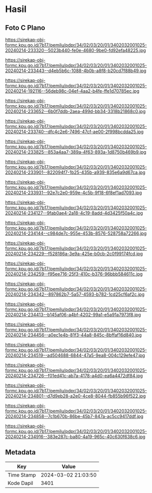 # Hasil

## Foto C Plano

https://sirekap-obj-formc.kpu.go.id/7b17/pemilu/pdpr/34/02/03/20/01/3402032001025-20240214-233320--5023b440-fe0e-4680-9be0-fd92efa48225.jpg

https://sirekap-obj-formc.kpu.go.id/7b17/pemilu/pdpr/34/02/03/20/01/3402032001025-20240214-233443--d4eb5b6c-1088-4b0b-a8f8-b20cd7f88b49.jpg

https://sirekap-obj-formc.kpu.go.id/7b17/pemilu/pdpr/34/02/03/20/01/3402032001025-20240214-192116--56deb98c-04ef-4aa2-b4fe-ffe1d70785ec.jpg

https://sirekap-obj-formc.kpu.go.id/7b17/pemilu/pdpr/34/02/03/20/01/3402032001025-20240214-233652--6b0f7ddb-2aea-499d-bb34-3318b21868c0.jpg

https://sirekap-obj-formc.kpu.go.id/7b17/pemilu/pdpr/34/02/03/20/01/3402032001025-20240214-233740--dfc4c2e6-7496-47cf-ae00-2f998bcdda25.jpg

https://sirekap-obj-formc.kpu.go.id/7b17/pemilu/pdpr/34/02/03/20/01/3402032001025-20240214-233825--853a4aa7-389a-4f63-893a-1d8750b469b9.jpg

https://sirekap-obj-formc.kpu.go.id/7b17/pemilu/pdpr/34/02/03/20/01/3402032001025-20240214-233901--822094f7-1b25-435b-a939-835e6a9d67ca.jpg

https://sirekap-obj-formc.kpu.go.id/7b17/pemilu/pdpr/34/02/03/20/01/3402032001025-20240214-233931--92e7c2e0-959e-4c5b-9f18-6f8ef1ad7093.jpg

https://sirekap-obj-formc.kpu.go.id/7b17/pemilu/pdpr/34/02/03/20/01/3402032001025-20240214-234127--9fab0ae4-2a18-4c19-8add-4d3425f50a4c.jpg

https://sirekap-obj-formc.kpu.go.id/7b17/pemilu/pdpr/34/02/03/20/01/3402032001025-20240214-234144--c984de7c-955e-453b-8576-528758a72266.jpg

https://sirekap-obj-formc.kpu.go.id/7b17/pemilu/pdpr/34/02/03/20/01/3402032001025-20240214-234229--f528186a-3e9a-425e-b0cb-2c0f99174fcd.jpg

https://sirekap-obj-formc.kpu.go.id/7b17/pemilu/pdpr/34/02/03/20/01/3402032001025-20240214-234259--f95ee716-25f3-410c-b376-96bbb584611c.jpg

https://sirekap-obj-formc.kpu.go.id/7b17/pemilu/pdpr/34/02/03/20/01/3402032001025-20240214-234342--897862b7-5a57-4593-b782-1cd25cf6af2c.jpg

https://sirekap-obj-formc.kpu.go.id/7b17/pemilu/pdpr/34/02/03/20/01/3402032001025-20240214-234413--b145af06-a4bf-4202-99a1-e5a91a7973f8.jpg

https://sirekap-obj-formc.kpu.go.id/7b17/pemilu/pdpr/34/02/03/20/01/3402032001025-20240214-234456--a0ec1e4b-81f3-44a8-845c-8bffaf16d840.jpg

https://sirekap-obj-formc.kpu.go.id/7b17/pemilu/pdpr/34/02/03/20/01/3402032001025-20240214-234519--ad504688-6844-47a5-9ea8-004c129efe47.jpg

https://sirekap-obj-formc.kpu.go.id/7b17/pemilu/pdpr/34/02/03/20/01/3402032001025-20240214-234726--f01ed41c-ab7a-4178-a4d0-ea6a4472df84.jpg

https://sirekap-obj-formc.kpu.go.id/7b17/pemilu/pdpr/34/02/03/20/01/3402032001025-20240214-234801--d7d9eb28-a2e0-4ce8-8044-fb855b96f522.jpg

https://sirekap-obj-formc.kpu.go.id/7b17/pemilu/pdpr/34/02/03/20/01/3402032001025-20240214-234858--7c1b670b-86be-45b7-847a-ac5cc9417ddf.jpg

https://sirekap-obj-formc.kpu.go.id/7b17/pemilu/pdpr/34/02/03/20/01/3402032001025-20240214-234916--383e287c-ba80-4a19-965c-40c630f638c6.jpg


## Metadata

| Key        | Value               |
| ---------- | ------------------- |
| Time Stamp | 2024-03-02 21:03:50 |
| Kode Dapil | 3401                |



